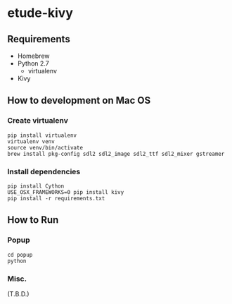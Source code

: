 # etude-kivy

## Requirements

* Homebrew
* Python 2.7
  * virtualenv
* Kivy
  
## How to development on Mac OS

### Create virtualenv

```
pip install virtualenv
virtualenv venv
source venv/bin/activate
brew install pkg-config sdl2 sdl2_image sdl2_ttf sdl2_mixer gstreamer
```

### Install dependencies

```
pip install Cython
USE_OSX_FRAMEWORKS=0 pip install kivy
pip install -r requirements.txt
```

## How to Run

### Popup

```
cd popup
python
```

### Misc.
(T.B.D.)
